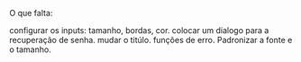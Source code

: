 O que falta:

configurar os inputs: tamanho, bordas, cor.
colocar um dialogo para a recuperação de senha.
mudar o titúlo.
funções de erro.
Padronizar a fonte e o tamanho.
